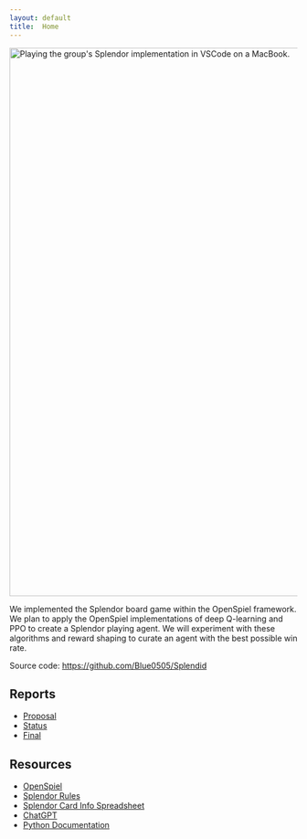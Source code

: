 ```yaml
---
layout: default
title:  Home
---
```


<img src="./splendor.jpg" alt="Playing the group's Splendor implementation in VSCode on a MacBook." width="1280" height=960,/>

We implemented the Splendor board game within the OpenSpiel framework. We plan to apply the OpenSpiel implementations of deep Q-learning and PPO to create a Splendor playing agent. We will experiment with these algorithms and reward shaping to curate an agent with the best possible win rate. 

Source code: https://github.com/Blue0505/Splendid

## Reports
- [Proposal](proposal.html)
- [Status](status.html)
- [Final](final.html)

## Resources
- [OpenSpiel](https://github.com/google-deepmind/open_spiel)
- [Splendor Rules](https://cdn.1j1ju.com/medias/7f/91/ba-splendor-rulebook.pdf)
- [Splendor Card Info Spreadsheet](https://docs.google.com/spreadsheets/d/15ghp8rJ_vdVgxZIVJGawAYQXRMZSVHJYpZRfQUplAhE/edit?usp=sharing)
- [ChatGPT](https://chatgpt.com/)
- [Python Documentation](https://docs.python.org/3/)
